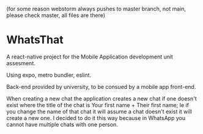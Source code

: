 (for some reason webstorm always pushes to master branch, not main, please check master, all files are there)
# WhatsThat
A react-native project for the Mobile Application development unit assesment.

Using expo, metro bundler, eslint.

Back-end provided by university, to be consued by a mobile app front-end.

When creating a new chat the application creates a new chat if one doesn't exist where the title of the chat is Your first name + Their first name;
Ie if you change the name of that chat it will assume a chat doesn't exist it will create a new one.
I decided to do it this way because in WhatsApp you cannot have multiple chats with one person.
